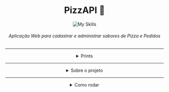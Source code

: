 <div align="center">

  # PizzAPI 🍕
  ![My Skills](https://skillicons.dev/icons?i=js,ts,react,nodejs,express,mongodb)
  ###### Aplicação Web para cadastrar e administrar sabores de Pizza e Pedidos

</div>

---

<details>
  <summary align="center">Prints</summary>
  <div align="center">
  
  ###### Print 1
  <!-- (print) -->

  ---

  ###### Print 2
  <!-- (print) -->
  
  ---

  ###### Print 3
  <!-- (print) -->

  </div>
</details>

---

<details>
  <summary align="center">Sobre o projeto</summary>
  
  * Interface web com HTML, CSS, JS, TS e REACT.JS
  * Uma WEB API REST, feita com Node.js e Express.js com Typescript
  * Um banco de dados Mongodb para permanencia de dados
  * Cadastre e administre Sabores de Pizzas e Pedidos
    
</details>

---

<details>
  <summary align="center">Como rodar</summary>
  Passo 1: 

  ```bash
    comando
  ```

  Passo 2: 

  ```bash
    comando
  ```

  Passo 3: 

  ```bash
    comando
  ```

</details>

